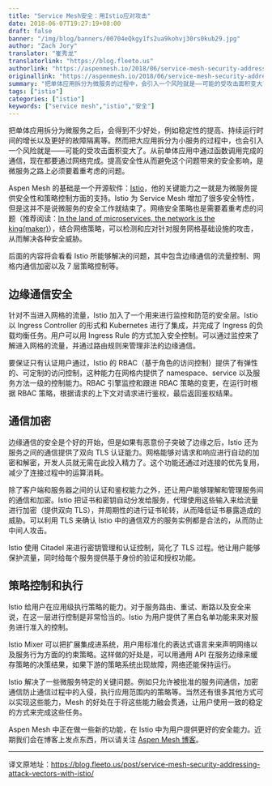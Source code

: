 ```yaml
---
title: "Service Mesh安全：用Istio应对攻击"
date: 2018-06-07T19:27:19+08:00
draft: false
banner: "/img/blog/banners/00704eQkgy1fs2ua9kohvj30rs0kub29.jpg"
author: "Zach Jory"
translator: "崔秀龙"
translatorlink: "https://blog.fleeto.us"
authorlink: "https://aspenmesh.io/2018/06/service-mesh-security-addressing-attack-vectors-with-istio/"
originallink: "https://aspenmesh.io/2018/06/service-mesh-security-addressing-attack-vectors-with-istio/"
summary: "把单体应用拆分为微服务的过程中，会引入一个风险就是——可能的受攻击面积变大了。从前单体应用中通过函数调用完成的通信，现在都要通过网络完成。提高安全性从而避免这个问题带来的安全影响，是微服务之路上必须要着重考虑的问题。"
tags: ["istio"]
categories: ["istio"]
keywords: ["service mesh","istio","安全"]
---
```


把单体应用拆分为微服务之后，会得到不少好处，例如稳定性的提高、持续运行时间的增长以及更好的故障隔离等。然而把大应用拆分为小服务的过程中，也会引入一个风险就是——可能的受攻击面积变大了。从前单体应用中通过函数调用完成的通信，现在都要通过网络完成。提高安全性从而避免这个问题带来的安全影响，是微服务之路上必须要着重考虑的问题。

Aspen Mesh 的基础是一个开源软件：[Istio](https://istio.io/)，他的关键能力之一就是为微服务提供安全性和策略控制方面的支持。Istio 为 Service Mesh 增加了很多安全特性，但是这并不是说微服务的安全工作就结束了。网络安全策略也是需要着重考虑的问题（推荐阅读：[In the land of microservices, the network is the king(maker)](https://medium.com/lightspeed-venture-partners/in-the-land-of-microservices-the-network-is-the-king-maker-37de7ec4119a)），结合网络策略，可以检测和应对针对服务网格基础设施的攻击，从而解决各种安全威胁。

后面的内容将会看看 Istio 所能够解决的问题，其中包含边缘通信的流量控制、网格内通信加密以及 7 层策略控制等。

## 边缘通信安全

针对不当进入网格的流量，Istio 加入了一个用来进行监控和防范的安全层。Istio 以 Ingress Controller 的形式和 Kubernetes 进行了集成，并完成了 Ingress 的负载均衡任务。用户可以用 Ingress Rule 的方式加入安全控制。可以通过监控来了解进入网格的流量，并通过路由规则来管理非法的边缘通信。

要保证只有认证用户通过，Istio 的 RBAC（基于角色的访问控制）提供了有弹性的、可定制的访问控制，这种能力在网格内提供了 namespace、service 以及服务方法一级的控制能力。RBAC 引擎监控和跟进 RBAC 策略的变更，在运行时根据 RBAC 策略，根据请求的上下文对请求进行鉴权，最后返回鉴权结果。

## 通信加密

边缘通信的安全是个好的开始，但是如果有恶意份子突破了边缘之后，Istio 还为服务之间的通信提供了双向 TLS 认证能力。网格能够对请求和响应进行自动的加密和解密，开发人员就无需在此投入精力了。这个功能还通过对连接的优先复用，减少了连接过程中的运算消耗。

除了客户端和服务器之间的认证和鉴权能力之外，还让用户能够理解和管理服务间的通信和加密。Istio 把证书和密钥自动分发给服务，代理使用这些输入来给流量进行加密（提供双向 TLS），并周期性的进行证书轮转，从而降低证书暴露造成的威胁。可以利用 TLS 来确认 Istio 中的通信双方的服务实例都是合法的，从而防止中间人攻击。

Istio 使用 Citadel 来进行密钥管理和认证控制，简化了 TLS 过程。他让用户能够保护流量，同时给每个服务提供基于身份的验证和授权功能。

## 策略控制和执行

Istio 给用户在应用级执行策略的能力。对于服务路由、重试、断路以及安全来说，在这一层进行控制是非常恰当的。Istio 为用户提供了黑白名单功能来来对服务进行准入的控制。

Istio Mixer 可以把扩展集成进系统，用户用标准化的表达式语言来来声明网络以及服务行为方面的约束策略。这样做的好处是，可以用通用 API 在服务边缘来缓存策略的决策结果，如果下游的策略系统出现故障，网络还能保持运行。

Istio 解决了一些微服务特定的关键问题。例如只允许被批准的服务间通信，加密通信防止通信过程中的入侵，执行应用范围内的策略等。当然还有很多其他方式可以实现这些能力，Mesh 的好处在于将这些能力融会贯通，让用户使用一致的稳定的方式来完成这些任务。

Aspen Mesh 中正在做一些新的功能，在 Istio 中为用户提供更好的安全能力。近期我们会在博客上发点东西，所以请关注 [Aspen Mesh 博客](https://aspenmesh.io/blog/)。

---

译文原地址：https://blog.fleeto.us/post/service-mesh-security-addressing-attack-vectors-with-istio/
